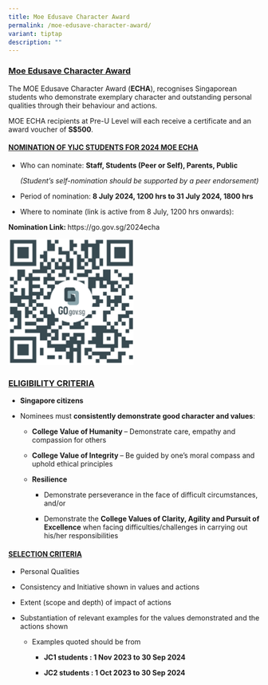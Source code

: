 ```yaml
---
title: Moe Edusave Character Award
permalink: /moe-edusave-character-award/
variant: tiptap
description: ""
---
```

<h3><strong><u>Moe Edusave Character Award</u></strong></h3>
<p>The MOE Edusave Character Award (<strong>ECHA</strong>), recognises Singaporean
students who demonstrate exemplary character and outstanding personal qualities
through their behaviour and actions.</p>
<p>MOE ECHA recipients at Pre-U Level will each receive a certificate and
an award voucher of <strong>S$500</strong>.</p>
<h4><strong><u>NOMINATION OF YIJC STUDENTS FOR 2024 MOE ECHA</u></strong></h4>
<ul data-tight="true" class="tight">
<li>
<p>Who can nominate: <strong>Staff, Students (Peer or Self), Parents, Public</strong>
</p>
<p><em>(Student’s self-nomination should be supported by a peer endorsement)</em>
</p>
</li>
<li>
<p>Period of nomination: <strong>8 July 2024, 1200 hrs to 31 July 2024, 1800 hrs</strong>
</p>
</li>
<li>
<p>Where to nominate (link is active from 8 July, 1200 hrs onwards):</p>
</li>
</ul>
<p><strong>Nomination Link: </strong><a rel="noopener noreferrer nofollow" target="_blank">https://go.gov.sg/2024echa</a>
</p>
<div class="isomer-image-wrapper">
<img style="width: 50%;" height="auto" width="100%" alt="" src="/images/2024 Images/echa_qr_code.png">
</div>
<h3><strong><u>ELIGIBILITY CRITERIA</u></strong></h3>
<ul data-tight="true" class="tight">
<li>
<p><strong>Singapore citizens</strong>
</p>
</li>
<li>
<p>Nominees must <strong>consistently demonstrate good character and values</strong>:</p>
<ul data-tight="true" class="tight">
<li>
<p><strong>College Value of Humanity </strong>– Demonstrate care, empathy
and compassion for others</p>
</li>
<li>
<p><strong>College Value of Integrity </strong>– Be guided by one’s moral
compass and uphold ethical principles</p>
</li>
<li>
<p><strong>Resilience&nbsp;</strong>
</p>
<ul data-tight="true" class="tight">
<li>
<p>Demonstrate perseverance in the face of difficult circumstances, and/or</p>
</li>
<li>
<p>Demonstrate the <strong>College Values of Clarity, Agility and Pursuit of Excellence</strong> when
facing difficulties/challenges in carrying out his/her responsibilities</p>
</li>
</ul>
</li>
</ul>
</li>
</ul>
<h4><strong><u>SELECTION CRITERIA</u></strong></h4>
<ul data-tight="true" class="tight">
<li>
<p>Personal Qualities</p>
</li>
<li>
<p>Consistency and Initiative shown in values and actions</p>
</li>
<li>
<p>Extent (scope and depth) of impact of actions</p>
</li>
<li>
<p>Substantiation of relevant examples for the values demonstrated and the
actions shown</p>
<ul data-tight="true" class="tight">
<li>
<p>Examples quoted should be from</p>
<ul data-tight="true" class="tight">
<li>
<p><strong>JC1 students : 1 Nov 2023 to 30 Sep 2024</strong>
</p>
</li>
<li>
<p><strong>JC2 students : 1 Oct 2023 to 30 Sep 2024</strong>
</p>
</li>
</ul>
</li>
</ul>
</li>
</ul>
<p></p>
<p>&nbsp;</p>